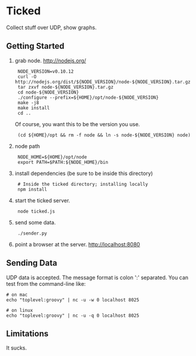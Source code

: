 Ticked
======

Collect stuff over UDP, show graphs.

Getting Started
---------------

1. grab node. <http://nodejs.org/>

        NODE_VERSION=v0.10.12
        curl -O http://nodejs.org/dist/${NODE_VERSION}/node-${NODE_VERSION}.tar.gz
        tar zxvf node-${NODE_VERSION}.tar.gz
        cd node-${NODE_VERSION}
        ./configure --prefix=${HOME}/opt/node-${NODE_VERSION}
        make -j8
        make install
        cd ..

    Of course, you want this to be the version you use.

        (cd ${HOME}/opt && rm -f node && ln -s node-${NODE_VERSION} node)

2. node path

        NODE_HOME=${HOME}/opt/node
        export PATH=$PATH:${NODE_HOME}/bin

3. install dependencies (be sure to be inside this directory)

	    # Inside the ticked directory; installing locally
        npm install

4. start the ticked server.

        node ticked.js

5. send some data.

        ./sender.py

6. point a browser at the server. <http://localhost:8080>

Sending Data
------------

UDP data is accepted. The message format is colon ':' separated. You can test from the command-line like:

    # on mac
    echo "toplevel:groovy" | nc -u -w 0 localhost 8025

    # on linux
    echo "toplevel:groovy" | nc -u -q 0 localhost 8025

Limitations
-----------

It sucks.
